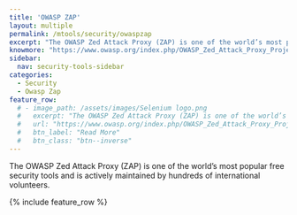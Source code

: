```yaml
---
title: 'OWASP ZAP'
layout: multiple
permalink: /mtools/security/owaspzap
excerpt: "The OWASP Zed Attack Proxy (ZAP) is one of the world’s most popular free security tools and is actively maintained by hundreds of international volunteers."
knowmore: "https://www.owasp.org/index.php/OWASP_Zed_Attack_Proxy_Project"
sidebar:
  nav: security-tools-sidebar
categories:
  - Security
  - Owasp Zap
feature_row:
  # - image_path: /assets/images/Selenium logo.png
  #   excerpt: "The OWASP Zed Attack Proxy (ZAP) is one of the world’s most popular free security tools and is actively maintained by hundreds of international volunteers."
  #   url: "https://www.owasp.org/index.php/OWASP_Zed_Attack_Proxy_Project"
  #   btn_label: "Read More"
  #   btn_class: "btn--inverse"  
---
```


The OWASP Zed Attack Proxy (ZAP) is one of the world’s most popular free security tools and is actively maintained by hundreds of international volunteers.

{% include feature_row %}